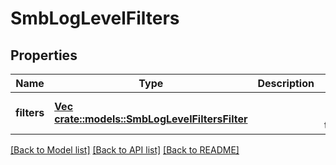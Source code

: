 # SmbLogLevelFilters

## Properties
Name | Type | Description | Notes
------------ | ------------- | ------------- | -------------
**filters** | [**Vec <crate::models::SmbLogLevelFiltersFilter>**](SmbLogLevelFiltersFilter.md) |  | [optional] [default to null]

[[Back to Model list]](../README.md#documentation-for-models) [[Back to API list]](../README.md#documentation-for-api-endpoints) [[Back to README]](../README.md)


